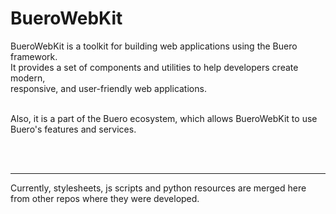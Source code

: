 # BueroWebKit

BueroWebKit is a toolkit for building web applications using the Buero framework.<br/>
It provides a set of components and utilities to help developers create modern,<br/>
responsive, and user-friendly web applications.<br/><br/>

Also, it is a part of the Buero ecosystem, which allows BueroWebKit to use Buero's features and services.<br/>

<br/><br/><hr/>
Currently, stylesheets, js scripts and python resources are merged here from other repos where they were developed.<br/>